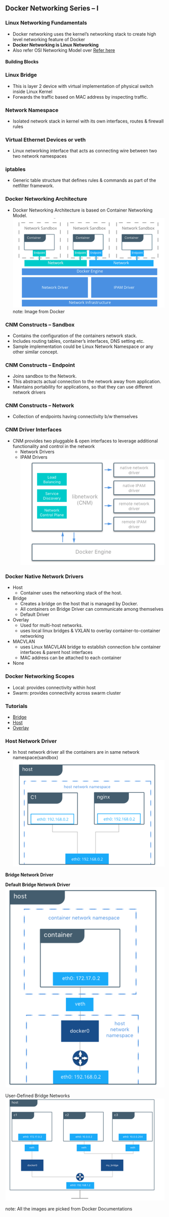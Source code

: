 Docker Networking Series – I
----------------------------

### Linux Networking Fundamentals
* Docker networking uses the kernel’s networking stack to create high level networking feature of Docker
* **Docker Networking is Linux Networking**
* Also refer OSI Networking Model over [Refer here](https://en.wikipedia.org/wiki/OSI_model)

#### Building Blocks
### Linux Bridge
* This is layer 2 device with virtual implementation of physical switch inside Linux Kernel
* Forwards the traffic based on MAC address by inspecting traffic.
### Network Namespace
* Isolated network stack in kernel with its own interfaces, routes & firewall rules
### Virtual Ethernet Devices or veth
* Linux networking interface that acts as connecting wire between two two network namespaces
### iptables
* Generic table structure that defines rules & commands as part of the netfilter framework.
### Docker Networking Architecture
* Docker Networking Architecture is based on Container Networking Model.
![Preview](./Images/dns.png)
note: Image from Docker

### CNM Constructs – Sandbox
* Contains the configuration of the containers network stack.
* Includes routing tables, container’s interfaces, DNS setting etc.
* Sample implementation could be Linux Network Namespace or any other similar concept.
### CNM Constructs – Endpoint
* Joins sandbox to the Network.
* This abstracts actual connection to the network away from application.
* Maintains portability for applications, so that they can use different network drivers

### CNM Constructs – Network
* Collection of endpoints having connectivity b/w themselves
### CNM Driver Interfaces
* CNM provides two pluggable & open interfaces to leverage additional functionality and control in the network
   * Network Drivers
   * IPAM Drivers
![Preview](./Images/dns1.png)
### Docker Native Network Drivers
* Host
   * Container uses the networking stack of the host.
* Bridge
   * Creates a bridge on the host that is managed by Docker.
   * All containers on Bridge Driver can communicate among themselves
   * Default Driver
* Overlay
   * Used for multi-host networks.
   * uses local linux bridges & VXLAN to overlay container-to-container networking
* MACVLAN
   * uses Linux MACVLAN bridge to establish connection b/w container interfaces & parent host interfaces
   * MAC address can be attached to each container
* None

### Docker Networking Scopes
* Local: provides connectivity within host
* Swarm: provides connectivity across swarm cluster

### Tutorials
* [Bridge](https://docs.docker.com/network/network-tutorial-standalone/)
* [Host](https://docs.docker.com/network/network-tutorial-host/)
* [Overlay](https://docs.docker.com/network/network-tutorial-overlay/)

### Host Network Driver
* In host network driver all the containers are in same network namespace(sandbox)
![Preview](./Images/dns2.png)

**Bridge Network Driver**

**Default Bridge Network Driver**
![Preview](./Images/dns3.png)

User-Defined Bridge Networks
![Preview](./Images/dns4.png)

note: All the images are picked from Docker Documentations



